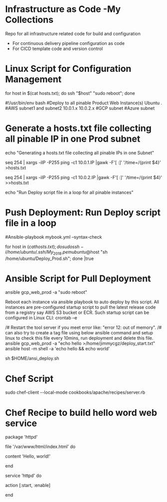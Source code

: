 # Infrastructure as Code  -My Collections
Repo for all infrastructure related code for build and configuration
* For continuous delivery pipeline configuration as code
* For CICD template code and version control

# Linux Script for Configuration Management
for host in $(cat hosts.txt); do ssh "$host" "sudo reboot"; done

#!/usr/bin/env bash
#Deploy to all pinable Product Web Instance(s) Ubuntu .
#AWS subnet1 and subnet2 10.0.1.x 10.0.2.x
#GCP subnet 
#Azure subnet

# Generate a hosts.txt file collecting all pinable IP in one Prod subnet

echo "Generating a hosts.txt file collecting all pinable IPs in one Subnet"

seq 254 | xargs -iIP -P255 ping -c1 10.0.1.IP |gawk -F'[ :]' '/time=/{print $4}'  >hosts.txt

seq 254 | xargs -iIP -P255 ping -c1 10.0.2.IP |gawk -F'[ :]' '/time=/{print $4}'  >>hosts.txt

echo "Run Deploy script file in a loop for all pinable instances"

# Push Deployment: Run Deploy script file in a loop
#Ansible-playbook mybook.yml –syntax-check 

for host in $(cat hosts.txt); do sudo ssh -i /home/ubuntu/.ssh/My_2018.pem ubuntu@$host "sh /home/ubuntu/Deploy_Prod.sh"; done  |true


# Ansible Script for Pull Deployment
ansible gcp_web_prod -a "sudo reboot"

Reboot each instance via ansible playbook to auto deploy by this script. All instances are pre-configured startup script to pull the latest release code from a registry say AWS S3 bucket or ECR. Such startup script can be configured in Linux CLI: crontab –e 

/# Restart the tool server if you meet error like: "error 12: out of memory".
/# can also try to create a tag file using below ansible command and setup linux to check this file every 10mins, run deployment and delete this file. 
ansible gcp_web_prod -a "echo hello >/home/jimmycgz/deploy_start.txt"
ansible host -m shell -a 'echo hello && echo world'

sh $HOME/ansi_deploy.sh

# Chef Script
sudo chef-client --local-mode cookbooks/apache/recipes/server.rb

# Chef Recipe to build hello word web service

package 'httpd'

file '/var/www/html/index.html' do

  content 'Hello, world!'
  
end

service 'httpd' do

  action [:start, :enable]
  
end

